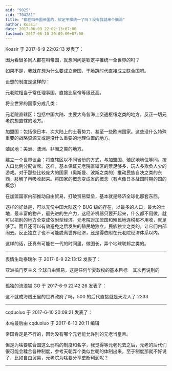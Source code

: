 ```yaml
---
aid: "9025"
zid: "704281"
title: "都在叫帝国帝国的，钦定平推统一了吗？没有我就来个脑洞"
author: Koasir
date: 2017-06-09 22:02:13+07:00
lastmod: 2017-06-10 20:09:00+07:00
---
```


Koasir 于 2017-6-9 22:02:13 发表了：

因为看很多同人都在叫帝国，就想问问是钦定平推统一全世界的吗？

如果不是，我就在想为什么要成立帝国，干脆跳时代直接成立联合国吧。

设想的制度是这样的：

元老院相当于常任理事国，直接比皇帝等级还高。

将全世界的国家分成几类：

元老院直辖区：包括中国大陆、主要大岛各海上交通枢纽之类的地方，反正一切元老院想直辖的地方。

加盟国：包括像日本、次大陆上的土著势力、甚至一些欧洲国家。这些没什么特殊重要的战略资源又或是没什么重要的地理位置的地方。

殖民地：美洲、澳洲、非洲之类的地方。

建立一个世界议会：将直辖区以不同省份的方式，与加盟国、殖民地地位等同。按人口比例分配议席。这样，基本保证元老院直辖区的票足够多，玩人多欺负人少的游戏。对于那些比较庞大的国家（奥斯曼、波斯之类的）推动民族自决之类的东西，肢解了再吸收起来。将国家的概念变成省的概念（有点像日本战国时期的国的概念）

在加盟国家内部推动自由贸易，打破贸易壁垒，基本就是经济全球化那套东西。

这样的好处是，可以充份中国大陆这个 BUG 级的存在，以最多的人口，最大的土地，最丰富的物产，最先进的生产力，这经济机器只要开起来，什么都不用做，就可以把别的地方全变成依附型经济。元老院对加盟国和殖民地连税都不用收，就足够了。而且还可以有效避免之后发生的殖民地独立，民族独立之类的。让它们内部闹去。反正独立了也不可能脱离世界经济，还是得依附在元老院经济体系以内。

这样的话，还真有可能在一代的时间里，做图长，弄个地球联邦之类的。

---

表情生动泰瑞尔 于 2017-6-9 22:13:12 发表了：

亚洲搞门罗主义 全球自由贸易，这是任何华夏政权的基本目标    其次再说别的

---

孤独的流浪猫 GO 于 2017-6-9 22:42:26 发表了：

这不就成海贼王里的世界政府了吗，500 的后代直接就是天龙人了 2333

---

cqduoluo 于 2017-6-10 20:09:21 发表了：

本帖最后由 cqduoluo 于 2017-6-10 20:11 编辑

帝国肯定是不行的，因为没有哪个元老能允许别的元老当皇帝。

但是为啥要联合国这么弱鸡的制度和名字，我觉得等元老死去之后，元老的后代们很可能会糅合各种制度，参考天朝弄个类似世朝的体制出来，至于制度那就不好说了，比如自由贸易，元老院为啥要分享垄断利润呢？

---
